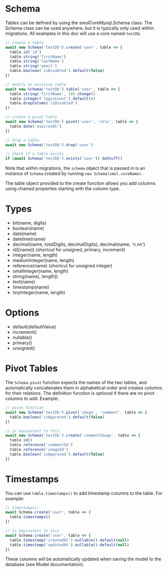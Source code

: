 # Schema

Tables can be defined by using the smolCoreMysql.Schema class. The Schema class can be used anywhere, but it is typically only used within migrations. All examples in this doc will use a core named `testDb`.

```js
// create a table
await new Schema('testDb').create('user', table => {
  table.id('id')
  table.string('firstName')
  table.string('lastName')
  table.string('email')
  table.boolean('isDisabled').default(false)
})

// modify an existing table
await new Schema('testDb').table('user', table => {
  table.string('firstName', 50).change()
  table.integer('loginCount').default(0)
  table.dropColumn('isDisabled')
})

// create a pivot table
await new Schema('testDb').pivot('user', 'role', table => {
  table.date('expiresAt')
})

// drop a table
await new Schema('testDb').drop('user')

// check if a table exists
if (await Schema('testDb').exists('user')) doStuff()
```

Note that within migrations, the `schema` object that is passed in is an instance of `Schema` created by running `new Schema(smol.coreName)`.

The table object provided to the create function allows you add columns using chained properties starting with the column type.

# Types

- bit(name, digits)
- boolean(name)
- date(name)
- datetime(name)
- decimal(name, totalDigits, decimalDigits), decimal(name, 'n.nn')
- id([name]) (shortcut for unsigned, primary, increment)
- integer(name, length)
- mediumInteger(name, length)
- reference(name) (shortcut for unsigned integer)
- smallInteger(name, length)
- string(name[, length])
- text(name)
- timestamp(name)
- tinyInteger(name, length)

# Options

- default(defaultValue)
- increment()
- nullable()
- primary()
- unsigned()

# Pivot Tables

The `Schema.pivot` function expects the names of the two tables, and automatically concatenates them in alphabetical order and creates columns for their relations. The definition function is optional if there are no pivot columns to add. Example:

```js
// pivot function
await new Schema('testDb').pivot('image', 'comment', table => {
  table.boolean('isApproved').default(false)
})

// is equivalent to this
await new Schema('testDb').create('commentImage', table => {
  table.id()
  table.reference('commentId')
  table.reference('imageId')
  table.boolean('isApproved').default(false)
})
```

# Timestamps

You can use `table.timestamps()` to add timestamp columns to the table. For example:

```js
// timestamps()
await Schema.create('user', table => {
  table.timestamps()
})

// is equivalent to this
await Schema.create('user', table => {
  table.timestamp('createdAt').nullable().default(null)
  table.timestamp('updatedAt').nullable().default(null)
})
```

These columns will be automatically updated when saving the model to the database (see Model documentation).
